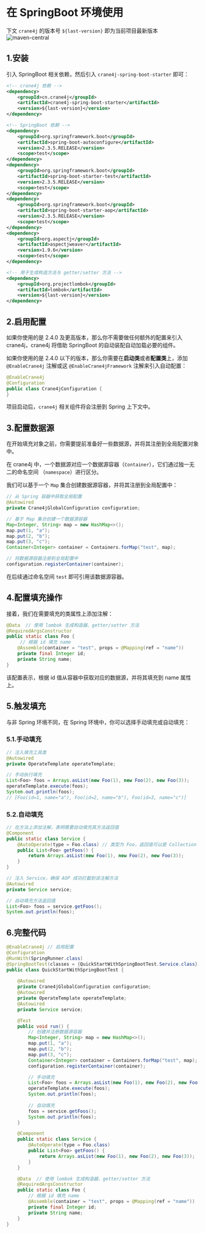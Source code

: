 # 在 SpringBoot 环境使用

下文 `crane4j` 的版本号 `${last-version}` 即为当前项目最新版本 ![maven-central](https://img.shields.io/github/v/release/Createsequence/crane4j?include_prereleases)

## 1.安装

引入 SpringBoot 相关依赖，然后引入 `crane4j-spring-boot-starter` 即可：

~~~xml
<!-- crane4j 依赖 -->
<dependency>
    <groupId>cn.crane4j</groupId>
    <artifactId>crane4j-spring-boot-starter</artifactId>
    <version>${last-version}</version>
</dependency>

<!-- SpringBoot 依赖 -->
<dependency>
    <groupId>org.springframework.boot</groupId>
    <artifactId>spring-boot-autoconfigure</artifactId>
    <version>2.3.5.RELEASE</version>
    <scope>test</scope>
</dependency>
<dependency>
    <groupId>org.springframework.boot</groupId>
    <artifactId>spring-boot-starter-test</artifactId>
    <version>2.3.5.RELEASE</version>
    <scope>test</scope>
</dependency>
<dependency>
    <groupId>org.springframework.boot</groupId>
    <artifactId>spring-boot-starter-aop</artifactId>
    <version>2.3.5.RELEASE</version>
    <scope>test</scope>
</dependency>
<dependency>
    <groupId>org.aspectj</groupId>
    <artifactId>aspectjweaver</artifactId>
    <version>1.9.6</version>
    <scope>test</scope>
</dependency>

<!-- 用于生成构造方法与 getter/setter 方法 -->
<dependency>
    <groupId>org.projectlombok</groupId>
    <artifactId>lombok</artifactId>
    <version>${last-version}</version>
</dependency>
~~~

## 2.启用配置

如果你使用的是 2.4.0 及更高版本，那么你不需要做任何额外的配置来引入 crane4j，crane4j 将借助 SpringBoot 的自动装配自动加载必要的组件。

如果你使用的是 2.4.0 以下的版本，那么你需要在**启动类**或者**配置类**上，添加 `@EnableCrane4j` 注解或这 `@EnableCrane4jFramework` 注解来引入自动配置：

~~~java
@EnableCrane4j
@Configuration
public class Crane4jConfiguration {
}
~~~

项目启动后，`crane4j` 相关组件将会注册到 Spring 上下文中。

## 3.配置数据源

在开始填充对象之前，你需要提前准备好一些数据源，并将其注册到全局配置对象中。

在 crane4j 中，一个数据源对应一个数据源容器（`Container`），它们通过独一无二的命名空间 （`namespace`）进行区分。

我们可以基于一个 `Map` 集合创建数据源容器，并将其注册到全局配置中：

~~~java
// 从 Spring 容器中获取全局配置
@Autowired
private Crane4jGlobalConfiguration configuration;

// 基于 Map 集合创建一个数据源容器
Map<Integer, String> map = new HashMap<>();
map.put(1, "a");
map.put(2, "b");
map.put(3, "c");
Container<Integer> container = Containers.forMap("test", map);

// 将数据源容器注册到全局配置中
configuration.registerContainer(container);
~~~

在后续通过命名空间 `test` 即可引用该数据源容器。

## 4.配置填充操作

接着，我们在需要填充的类属性上添加注解：

~~~java
@Data  // 使用 lombok 生成构造器、getter/setter 方法
@RequiredArgsConstructor
public static class Foo {
     // 根据 id 填充 name
    @Assemble(container = "test", props = @Mapping(ref = "name"))
    private final Integer id;
    private String name;
}
~~~

该配置表示，根据 id 值从容器中获取对应的数据源，并将其填充到 name 属性上。

## 5.触发填充

与非 Spring 环境不同，在 Spring 环境中，你可以选择手动填充或自动填充：

### 5.1.手动填充

~~~java
// 注入填充工具类
@Autowired
private OperateTemplate operateTemplate;

// 手动执行填充
List<Foo> foos = Arrays.asList(new Foo(1), new Foo(2), new Foo(3));
operateTemplate.execute(foos);
System.out.println(foos);
// [Foo(id=1, name="a"), Foo(id=2, name="b"), Foo(id=3, name="c")]
~~~

### 5.2.自动填充

~~~java
// 在方法上添加注解，表明需要自动填充其方法返回值
@Component
public static class Service {
    @AutoOperate(type = Foo.class) // 类型为 Foo，返回值可以是 Collection 集合、数值或单个对象
    public List<Foo> getFoos() {
        return Arrays.asList(new Foo(1), new Foo(2), new Foo(3));
    }
}

// 注入 Service，确保 AOP 成功拦截到该注解方法
@Autowired
private Service service;

// 自动填充方法返回值
List<Foo> foos = service.getFoos();
System.out.println(foos);
~~~

## 6.完整代码

~~~java
@EnableCrane4j // 启用配置
@Configuration
@RunWith(SpringRunner.class)
@SpringBootTest(classes = {QuickStartWithSpringBootTest.Service.class})
public class QuickStartWithSpringBootTest {
    
    @Autowired
    private Crane4jGlobalConfiguration configuration;
    @Autowired
    private OperateTemplate operateTemplate;
    @Autowired
    private Service service;

    @Test
    public void run() {
        // 创建并注册数据源容器
        Map<Integer, String> map = new HashMap<>();
        map.put(1, "a");
        map.put(2, "b");
        map.put(3, "c");
        Container<Integer> container = Containers.forMap("test", map);
        configuration.registerContainer(container);

        // 手动填充
        List<Foo> foos = Arrays.asList(new Foo(1), new Foo(2), new Foo(3));
        operateTemplate.execute(foos);
        System.out.println(foos);
		
        // 自动填充
        foos = service.getFoos();
        System.out.println(foos);
    }

    @Component
    public static class Service {
        @AutoOperate(type = Foo.class)
        public List<Foo> getFoos() {
            return Arrays.asList(new Foo(1), new Foo(2), new Foo(3));
        }
    }

    @Data  // 使用 lombok 生成构造器、getter/setter 方法
    @RequiredArgsConstructor
    public static class Foo {
        // 根据 id 填充 name
        @Assemble(container = "test", props = @Mapping(ref = "name"))
        private final Integer id;
        private String name;
    }
}
~~~

